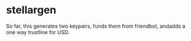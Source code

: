# stellargen

So far, this generates two keypairs, funds them from friendbot, andadds a one
way trustline for USD.
